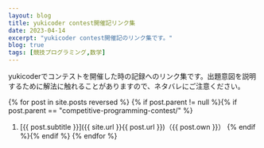 ```yaml
---
layout: blog
title: yukicoder contest開催記リンク集
date: 2023-04-14
excerpt: "yukicoder contest開催記のリンク集です。"
blog: true
tags: [競技プログラミング,数学]
---
```


yukicoderでコンテストを開催した時の記録へのリンク集です。出題意図を説明するために解法に触れることがありますので、ネタバレにご注意ください。

{% for post in site.posts reversed %}
{% if post.parent != null %}{% if post.parent == "competitive-programming-contest/" %}
1. [{{ post.subtitle }}]({{ site.url }}{{ post.url }})（{{ post.own }}）
{% endif %}{% endif %}
{% endfor %}

